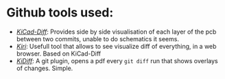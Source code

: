 # Github tools used:
- *[KiCad-Diff](https://github.com/Gasman2014/KiCad-Diff)*: Provides side by side visualisation of each layer of the pcb between two commits, unable to do schematics it seems.
- *[Kiri](https://github.com/leoheck/kiri)*: Usefull tool that allows to see visualize diff of everything, in a web browser. Based on KiCad-Diff
- *[KiDiff](https://github.com/INTI-CMNB/KiDiff)*: A git plugin, opens a pdf every ``git diff`` run that shows overlays of changes. Simple.
